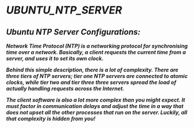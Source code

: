 # _UBUNTU_NTP_SERVER_
## _Ubuntu NTP Server Configurations:_

_***Network Time Protocol (NTP) is a networking protocol for synchronising time over a network. Basically, a client requests the current time from a server, and uses it to set its own clock.***_

_***Behind this simple description, there is a lot of complexity. There are three tiers of NTP servers; tier one NTP servers are connected to atomic clocks, while tier two and tier three three servers spread the load of actually handling requests across the Internet.***_

_***The client software is also a lot more complex than you might expect. It must factor in communication delays and adjust the time in a way that does not upset all the other processes that run on the server. Luckily, all that complexity is hidden from you!***_
